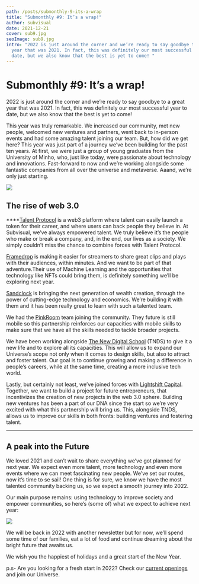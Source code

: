```yaml
---
path: /posts/submonthly-9-its-a-wrap
title: "Submonthly #9: It’s a wrap!"
author: subvisual
date: 2021-12-21
cover: sub9.jpg
seoImage: sub9.jpg
intro: "2022 is just around the corner and we’re ready to say goodbye to a great
  year that was 2021. In fact, this was definitely our most successful year to
  date, but we also know that the best is yet to come! "
---
```

# Submonthly #9: It’s a wrap!

2022 is just around the corner and we’re ready to say goodbye to a great year that was 2021. In fact, this was definitely our most successful year to date, but we also know that the best is yet to come! 

This year was truly remarkable. We increased our community, met new people, welcomed new ventures and partners, went back to in-person events and had some amazing talent joining our team. 
But, how did we get here? This year was just part of a journey we’ve been building for the past ten years. At first, we were just a group of young graduates from the University of Minho, who, just like today, were passionate about technology and innovations. 
Fast-forward to now and we’re working alongside some fantastic companies from all over the universe and metaverse. Aaand, we’re only just starting.

![](https://paper-attachments.dropbox.com/s_B031FF38133C71F5B23CEAE222CD8B7BA25C910B478360B40C979C9B608B040A_1640087953535_Screenshot+2021-12-21+at+11.56.24.png)

## The rise of web 3.0

\*\*\*\*[Talent Protocol](https://www.talentprotocol.com/) is a web3 platform where talent can easily launch a token for their career, and where users can back people they believe in. At Subvisual, we’ve always empowered talent. We truly believe it’s the people who make or break a company, and, in the end, our lives as a society. We simply couldn’t miss the chance to combine forces with Talent Protocol.

[Framedrop](https://www.framedrop.co/) is making it easier for streamers to share great clips and plays with their audiences, within minutes. And we want to be part of that adventure.Their use of Machine Learning and the opportunities that technology like NFTs could bring them, is definitely something we’ll be exploring next year. 

[Sandclock](https://www.sandclock.org/) is bringing the next generation of wealth creation, through the power of cutting-edge technology and economics. We’re building it with them and it has been really great to learn with such a talented team.

We had the [PinkRoom](https://pinkroom.dev/) team joining the community. They future is still mobile so this partnership reinforces our capacities with mobile skills to make sure that we have all the skills needed to tackle broader projects.

We have been working alongside [The New Digital School](http://thenewdigitalschool.com/) (TNDS) to give it a new life and to explore all its capacities. This will allow us to expand our Universe’s scope not only when it comes to design skills, but also to attract and foster talent. Our goal is to continue growing and making a difference in people’s careers, while at the same time, creating a more inclusive tech world. 

Lastly, but certainly not least, we’ve joined forces with [Lightshift Capital](https://www.lightshift.capital/). Together, we want to build a project for future entrepreneurs, that incentivizes the creation of new projects in the web 3.0 sphere. Building new ventures has been a part of our DNA since the start so we’re very excited with what this partnership will bring us. This, alongside TNDS, allows us to improve our skills in both fronts: building ventures and fostering talent.   

- - -

## A peak into the Future

We loved 2021 and can’t wait to share everything we’ve got planned for next year. We expect even more talent, more technology and even more events where we can meet fascinating new people. 
We’ve set our routes, now it’s time to se sail! One thing is for sure, we know we have the most talented community backing us, so we expect a smooth journey into 2022. 

Our main purpose remains: using technology to improve society and empower communities, so here’s (some of) what we expect to achieve next year: 

![](https://paper-attachments.dropbox.com/s_B031FF38133C71F5B23CEAE222CD8B7BA25C910B478360B40C979C9B608B040A_1639496817530_subvisual.png)

We will be back in 2022 with another newsletter but for now, we’ll spend some time of our families, eat a lot of food and continue dreaming about the bright future that awaits us. 

We wish you the happiest of holidays and a great start of the New Year. 

p.s- Are you looking for a fresh start in 2022? Check our [current openings](https://jobs.subvisual.com/) and join our Universe.